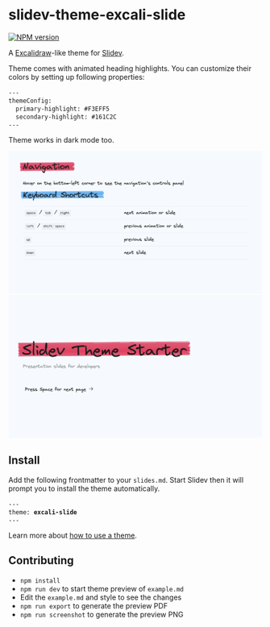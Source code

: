# slidev-theme-excali-slide

[![NPM version](https://img.shields.io/npm/v/slidev-theme-excali-slide?color=3AB9D4&label=)](https://www.npmjs.com/package/slidev-theme-excali-slide)

A [Excalidraw](https://excalidraw.com/)-like theme for [Slidev](https://github.com/slidevjs/slidev).

Theme comes with animated heading highlights. You can customize their colors by setting up following properties:

<pre><code>---
themeConfig:
  primary-highlight: #F3EFF5
  secondary-highlight: #161C2C
---</code></pre>

Theme works in dark mode too.

![Default Slide](./images/default_slide.png)
![Intro Slide](./images/intro_slide.png)

## Install

Add the following frontmatter to your `slides.md`. Start Slidev then it will prompt you to install the theme automatically.

<pre><code>---
theme: <b>excali-slide</b>
---</code></pre>

Learn more about [how to use a theme](https://sli.dev/themes/use).

## Contributing

- `npm install`
- `npm run dev` to start theme preview of `example.md`
- Edit the `example.md` and style to see the changes
- `npm run export` to generate the preview PDF
- `npm run screenshot` to generate the preview PNG
